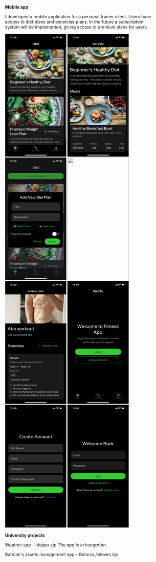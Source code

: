 **Mobile app**

I developed a mobile application for a personal trainer client. Users have access to diet plans and excercise plans. In the future a subscription system will be implemented, giving access to premium plans for users.

<img src="https://github.com/btgellert/projects/blob/main/projects/IMG_6961.PNG" width="200" height="400" /> <img src="https://github.com/btgellert/projects/blob/main/projects/IMG_6962.PNG" width="200" height="400" /> <img src="https://github.com/btgellert/projects/blob/main/projects/IMG_6969.PNG" width="200" height="400" /> <img src="https://github.com/btgellert/projects/blob/main/projects/IMG_6963.PNG" width="200" height="400" /> <img src="https://github.com/btgellert/projects/blob/main/projects/IMG_6968.PNG" width="200" height="400" /> <img src="https://github.com/btgellert/projects/blob/main/projects/IMG_6965.PNG" width="200" height="400" /> <img src="https://github.com/btgellert/projects/blob/main/projects/IMG_6966.PNG" width="200" height="400" /> <img src="https://github.com/btgellert/projects/blob/main/projects/IMG_6967.PNG" width="200" height="400" />

**University projects**

Weather app - Idojaro.zip
_The app is in hungarian._

Batman's assets management app - Batman_feleves.zip
